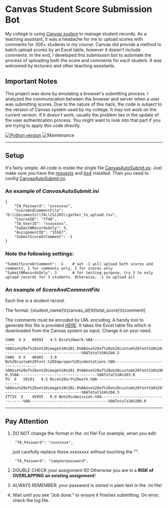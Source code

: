 # Canvas Student Score Submission Bot

My college is using *[Canvas system](https://www.canvaslms.com/)* to manage student records. As a teaching assistant, it was a headache for me to upload scores with comments for 300+ students in my course. Canvas did provide a method to batch upload scores by an Excel table, however it doesn't include comments. In the end, I developed this submission bot to automate the process of uploading both the score and comments for each student. It was welcomed by lecturers and other teaching assistants.

## Important Notes

This project was done by emulating a browser's submitting process. I analyzed the communication between the browser and server when a user was submitting scores. Due to the nature of this hack, the code is subject to the version of Canvas system used by my college. It may not work on the current version. If it doesn't work, usually the problem lies in the update of the user authentication process. You might want to look into that part if you are trying to apply this code directly.

[![Python version](https://img.shields.io/badge/python-2.7-blue.svg)](https://www.python.org/download/releases/2.7/)
![Maintenance](https://img.shields.io/badge/maintained%3F-no-red.svg)

-------------------------------------------------

## Setup

It's fairly simple. All code is inside the single file [CanvasAutoSubmit.py](CanvasAutoSubmit.py). Just make sure you have the *[requests](https://pypi.org/project/requests/)* and *[bs4](https://pypi.org/project/beautifulsoup4/)* installed. Then you need to config [CanvasAutoSubmit.ini](CanvasAutoSubmit.ini).

### An example of *CanvasAutoSubmit.ini*

```
{
    "TA_Password": "xxxxxxxx",
    "ScoreAndCommentFile": "D:\\Documents\\TA\\CS1103\\gather_to_upload.tsv",
    "CourseID": "7740",
    "TA_UserID": "xxxxxxxx",
    "SubmitNRecordsOnly": 3,
    "AssignmentID": "15567",
    "SubmitScoreOrComment": -1
}
```

### Note the following settings:

```
"SubmitScoreOrComment": -1    # set -1 will upload both scores and comments, 1 for comments only, 2 for scores only
"SubmitNRecordsOnly": 3       # for testing purpose, try 3 to only upload records for 3 students. Otherwise, -1 to upload all
```

### An example of *ScoreAndCommentFile*

Each line is a student record.

The format: {student_name}\t{canvas_id}\t{total_score}\t{comment}

The comments must be encoded by URL encoding. A handy tool to generate this file is provided *[HERE](tools/gather_to_upload.py)*. It takes the Excel table file which is downloaded from the Canvas system as input. Change it on your need.

```
CHAN  X X	60893	4.5	Nice%20work.%0A-----------------------------------%0AUse%20of%20an%20image%3A%201.0%0AUse%20of%20a%20custom%20font%3A%201.0%0AUse%20of%20loops%3A%201.0%0ACreativity%3A%201.5%0A-----------------------------------%0ATotal%3A%204.5
CHAU  X X	46465	3.0	No%20custom%20font.%20Improper%20indentations.%0A-----------------------------------%0AUse%20of%20an%20image%3A%201.0%0AUse%20of%20a%20custom%20font%3A%200.0%0AUse%20of%20loops%3A%201.0%0ACreativity%3A%201.5%0AReadability%3A%20-0.5%0A-----------------------------------%0ATotal%3A%203.0
FU  X	59101	4.5	Nice%20art%20work.%0A-----------------------------------%0AUse%20of%20an%20image%3A%201.0%0AUse%20of%20a%20custom%20font%3A%201.0%0AUse%20of%20loops%3A%201.0%0ACreativity%3A%201.5%0A-----------------------------------%0ATotal%3A%204.5
ITTIX  X	45955	0.0	No%20submission.%0A-----------------------------------%0A-----------------------------------%0ATotal%3A%200.0

```

-------------------------------------------------

## Pay Attention

1. DO NOT change the format in the .ini file! For example, when you edit:
   ```
    "TA_Password": "xxxxxxxx",
   ```
   just carefully replace those xxxxxxxx without touching the "":
   ```
    "TA_Password": "iamyourpassword",
   ```

2. DOUBLE CHECK your assignment ID! Otherwise you are in a **RISK of OVERLAPPING an existing assignment**!

3. ALWAYS REMEMBER: your password is stored in plain text in the .ini file!

4. Wait until you see "Job done." to ensure it finishes submitting. On error, check the log file.
